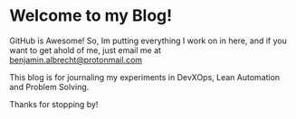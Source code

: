 # Welcome to my Blog! 


GitHub is Awesome! So, Im putting everything I work on in here, and if you want to get ahold of me, just email me at benjamin.albrecht@protonmail.com 

This blog is for journaling my experiments in DevXOps, Lean Automation and Problem Solving. 

Thanks for stopping by! 

